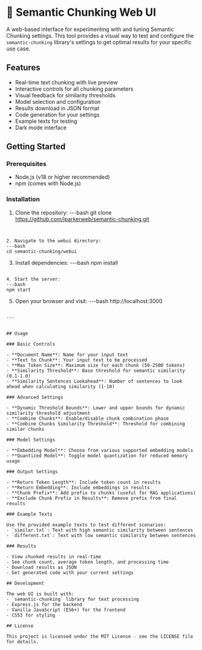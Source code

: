 # 🍱 Semantic Chunking Web UI

A web-based interface for experimenting with and tuning Semantic Chunking settings. This tool provides a visual way to test and configure the `semantic-chunking` library's settings to get optimal results for your specific use case.

## Features

- Real-time text chunking with live preview
- Interactive controls for all chunking parameters
- Visual feedback for similarity thresholds
- Model selection and configuration
- Results download in JSON format
- Code generation for your settings
- Example texts for testing
- Dark mode interface

## Getting Started

### Prerequisites
- Node.js (v18 or higher recommended)
- npm (comes with Node.js)

### Installation

1. Clone the repository: 
---bash
git clone https://github.com/jparkerweb/semantic-chunking.git
```


2. Navigate to the webui directory:
---bash
cd semantic-chunking/webui
```


3. Install dependencies:
---bash
npm install
```

4. Start the server:
---bash
npm start
```


5. Open your browser and visit:
---bash
http://localhost:3000
```

---


## Usage

### Basic Controls

- **Document Name**: Name for your input text
- **Text to Chunk**: Your input text to be processed
- **Max Token Size**: Maximum size for each chunk (50-2500 tokens)
- **Similarity Threshold**: Base threshold for semantic similarity (0.1-1.0)
- **Similarity Sentences Lookahead**: Number of sentences to look ahead when calculating similarity (1-10)

### Advanced Settings

- **Dynamic Threshold Bounds**: Lower and upper bounds for dynamic similarity threshold adjustment
- **Combine Chunks**: Enable/disable chunk combination phase
- **Combine Chunks Similarity Threshold**: Threshold for combining similar chunks

### Model Settings

- **Embedding Model**: Choose from various supported embedding models
- **Quantized Model**: Toggle model quantization for reduced memory usage

### Output Settings

- **Return Token Length**: Include token count in results
- **Return Embedding**: Include embeddings in results
- **Chunk Prefix**: Add prefix to chunks (useful for RAG applications)
- **Exclude Chunk Prefix in Results**: Remove prefix from final results

### Example Texts

Use the provided example texts to test different scenarios:
- `similar.txt`: Text with high semantic similarity between sentences
- `different.txt`: Text with low semantic similarity between sentences

### Results

- View chunked results in real-time
- See chunk count, average token length, and processing time
- Download results as JSON
- Get generated code with your current settings

## Development

The web UI is built with:
- `semantic-chunking` library for text processing
- Express.js for the backend
- Vanilla JavaScript (ES6+) for the frontend
- CSS3 for styling

## License

This project is licensed under the MIT License - see the LICENSE file for details.
